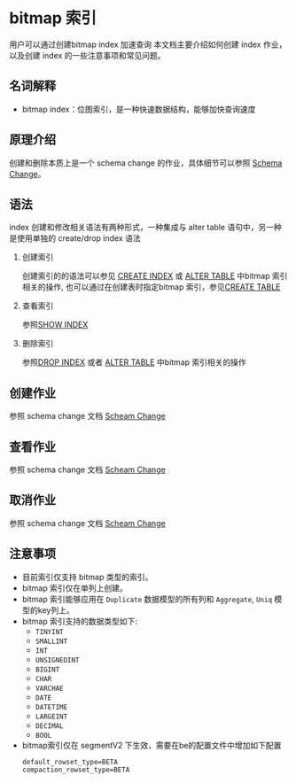 <!-- 
Licensed to the Apache Software Foundation (ASF) under one
or more contributor license agreements.  See the NOTICE file
distributed with this work for additional information
regarding copyright ownership.  The ASF licenses this file
to you under the Apache License, Version 2.0 (the
"License"); you may not use this file except in compliance
with the License.  You may obtain a copy of the License at

  http://www.apache.org/licenses/LICENSE-2.0

Unless required by applicable law or agreed to in writing,
software distributed under the License is distributed on an
"AS IS" BASIS, WITHOUT WARRANTIES OR CONDITIONS OF ANY
KIND, either express or implied.  See the License for the
specific language governing permissions and limitations
under the License.
-->

# bitmap 索引
用户可以通过创建bitmap index 加速查询
本文档主要介绍如何创建 index 作业，以及创建 index 的一些注意事项和常见问题。

## 名词解释
* bitmap index：位图索引，是一种快速数据结构，能够加快查询速度

## 原理介绍
创建和删除本质上是一个 schema change 的作业，具体细节可以参照 [Schema Change](alter-table-schema-change.md#原理介绍)。

## 语法
index 创建和修改相关语法有两种形式，一种集成与 alter table 语句中，另一种是使用单独的 
create/drop index 语法
1. 创建索引

    创建索引的的语法可以参见 [CREATE INDEX](../../sql-reference/sql-statements/Data%20Definition/CREATE%20INDEX.md) 
    或 [ALTER TABLE](../../sql-reference/sql-statements/Data%20Definition/ALTER%20TABLE.md#description) 中bitmap 索引相关的操作,
    也可以通过在创建表时指定bitmap 索引，参见[CREATE TABLE](../../sql-reference/sql-statements/Data%20Definition/CREATE%20TABLE.md)

2. 查看索引

    参照[SHOW INDEX](../../sql-reference/sql-statements/Administration/SHOW%20INDEX.md)
3. 删除索引

    参照[DROP INDEX](../../sql-reference/sql-statements/Administration/SHOW%20INDEX.md) 或者 [ALTER TABLE](../../sql-reference/sql-statements/Data%20Definition/ALTER%20TABLE.md#description) 中bitmap 索引相关的操作

## 创建作业
参照 schema change 文档 [Scheam Change](alter-table-schema-change.md#创建作业)
## 查看作业
参照 schema change 文档 [Scheam Change](alter-table-schema-change.md#查看作业)

## 取消作业
参照 schema change 文档 [Scheam Change](alter-table-schema-change.md#取消作业)

## 注意事项
* 目前索引仅支持 bitmap 类型的索引。 
* bitmap 索引仅在单列上创建。
* bitmap 索引能够应用在 `Duplicate` 数据模型的所有列和 `Aggregate`, `Uniq` 模型的key列上。
* bitmap 索引支持的数据类型如下:
    * `TINYINT`
    * `SMALLINT`
    * `INT`
    * `UNSIGNEDINT`
    * `BIGINT`
    * `CHAR`
    * `VARCHAE`
    * `DATE`
    * `DATETIME`
    * `LARGEINT`
    * `DECIMAL`
    * `BOOL`
* bitmap索引仅在 segmentV2 下生效，需要在be的配置文件中增加如下配置
    ```
    default_rowset_type=BETA
    compaction_rowset_type=BETA
    ``` 

